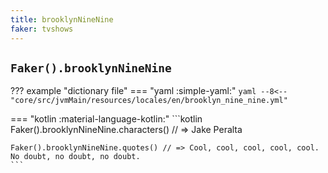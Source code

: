 ```yaml
---
title: brooklynNineNine
faker: tvshows
---
```


## `Faker().brooklynNineNine`

??? example "dictionary file"
    === "yaml :simple-yaml:"
        ```yaml
        --8<-- "core/src/jvmMain/resources/locales/en/brooklyn_nine_nine.yml"
        ```

=== "kotlin :material-language-kotlin:"
    ```kotlin
    Faker().brooklynNineNine.characters() // => Jake Peralta

    Faker().brooklynNineNine.quotes() // => Cool, cool, cool, cool, cool. No doubt, no doubt, no doubt.
    ```
